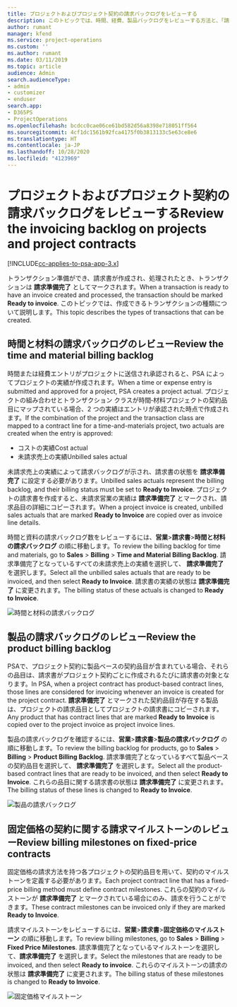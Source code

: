 ```yaml
---
title: プロジェクトおよびプロジェクト契約の請求バックログをレビューする
description: このトピックでは、時間、経費、製品バックログをレビューする方法と、「請求準備完了」としてマークする方法について説明します。
author: rumant
manager: kfend
ms.service: project-operations
ms.custom: ''
ms.author: rumant
ms.date: 03/11/2019
ms.topic: article
audience: Admin
search.audienceType:
- admin
- customizer
- enduser
search.app:
- D365PS
- ProjectOperations
ms.openlocfilehash: bcdcc0cae06ce61bd582d56a8398e718051ff564
ms.sourcegitcommit: 4cf1dc1561b92fca4175f0b3813133c5e63ce8e6
ms.translationtype: HT
ms.contentlocale: ja-JP
ms.lasthandoff: 10/28/2020
ms.locfileid: "4123969"
---
```

# <a name="review-the-invoicing-backlog-on-projects-and-project-contracts"></a><span data-ttu-id="09888-103">プロジェクトおよびプロジェクト契約の請求バックログをレビューする</span><span class="sxs-lookup"><span data-stu-id="09888-103">Review the invoicing backlog on projects and project contracts</span></span>

[!INCLUDE[cc-applies-to-psa-app-3.x](../includes/cc-applies-to-psa-app-3x.md)]

<span data-ttu-id="09888-104">トランザクション準備ができ、請求書が作成され、処理されたとき、トランザクションは **請求準備完了** としてマークされます。</span><span class="sxs-lookup"><span data-stu-id="09888-104">When a transaction is ready to have an invoice created and processed, the transaction should be marked **Ready to invoice**.</span></span> <span data-ttu-id="09888-105">このトピックでは、作成できるトランザクションの種類について説明します。</span><span class="sxs-lookup"><span data-stu-id="09888-105">This topic describes the types of transactions that can be created.</span></span>

## <a name="review-the-time-and-material-billing-backlog"></a><span data-ttu-id="09888-106">時間と材料の請求バックログのレビュー</span><span class="sxs-lookup"><span data-stu-id="09888-106">Review the time and material billing backlog</span></span>

<span data-ttu-id="09888-107">時間または経費エントリがプロジェクトに送信され承認されると、PSA によってプロジェクトの実績が作成されます。</span><span class="sxs-lookup"><span data-stu-id="09888-107">When a time or expense entry is submitted and approved for a project, PSA creates a project actual.</span></span> <span data-ttu-id="09888-108">プロジェクトの組み合わせとトランザクション クラスが時間‐材料プロジェクトの契約品目にマップされている場合、2 つの実績はエントリが承認された時点で作成されます。</span><span class="sxs-lookup"><span data-stu-id="09888-108">If the combination of the project and the transaction class are mapped to a contract line for a time-and-materials project, two actuals are created when the entry is approved:</span></span>

- <span data-ttu-id="09888-109">コストの実績</span><span class="sxs-lookup"><span data-stu-id="09888-109">Cost actual</span></span> 
- <span data-ttu-id="09888-110">未請求売上の実績</span><span class="sxs-lookup"><span data-stu-id="09888-110">Unbilled sales actual</span></span>

<span data-ttu-id="09888-111">未請求売上の実績によって請求バックログが示され、請求書の状態を **請求準備完了** に設定する必要があります。</span><span class="sxs-lookup"><span data-stu-id="09888-111">Unbilled sales actuals represent the billing backlog, and their billing status must be set to **Ready to Invoice**.</span></span> <span data-ttu-id="09888-112">プロジェクトの請求書を作成すると、未請求営業の実績は **請求準備完了** とマークされ、請求品目の詳細にコピーされます。</span><span class="sxs-lookup"><span data-stu-id="09888-112">When a project invoice is created, unbilled sales actuals that are marked **Ready to Invoice** are copied over as invoice line details.</span></span>

<span data-ttu-id="09888-113">時間と資料の請求バックログ数をレビューするには、**営業**\>**請求書**\>**時間と材料の請求バックログ** の順に移動します。</span><span class="sxs-lookup"><span data-stu-id="09888-113">To review the billing backlog for time and materials, go to **Sales** \> **Billing** \> **Time and Material Billing Backlog**.</span></span> <span data-ttu-id="09888-114">請求準備完了となっているすべての未請求売上の実績を選択して、 **請求準備完了** を選択します。</span><span class="sxs-lookup"><span data-stu-id="09888-114">Select all the unbilled sales actuals that are ready to be invoiced, and then select **Ready to Invoice**.</span></span> <span data-ttu-id="09888-115">請求書の実績の状態は **請求準備完了** に変更されます。</span><span class="sxs-lookup"><span data-stu-id="09888-115">The billing status of these actuals is changed to **Ready to Invoice**.</span></span>

![時間と材料の請求バックログ](media/TMBacklog.png)

## <a name="review-the-product-billing-backlog"></a><span data-ttu-id="09888-117">製品の請求バックログのレビュー</span><span class="sxs-lookup"><span data-stu-id="09888-117">Review the product billing backlog</span></span>

<span data-ttu-id="09888-118">PSAで、プロジェクト契約に製品ベースの契約品目が含まれている場合、それらの品目は、請求書がプロジェクト契約ごとに作成されるたびに請求書の対象となります。</span><span class="sxs-lookup"><span data-stu-id="09888-118">In PSA, when a project contract has product-based contract lines, those lines are considered for invoicing whenever an invoice is created for the project contract.</span></span> <span data-ttu-id="09888-119">**請求準備完了** とマークされた契約品目が存在する製品は、プロジェクトの請求品目としてプロジェクトの請求書にコピーされます。</span><span class="sxs-lookup"><span data-stu-id="09888-119">Any product that has contract lines that are marked **Ready to Invoice** is copied over to the project invoice as project invoice lines.</span></span>

<span data-ttu-id="09888-120">製品の請求バックログを確認するには、**営業**\>**請求書**\>**製品の請求バックログ** の順に移動します。</span><span class="sxs-lookup"><span data-stu-id="09888-120">To review the billing backlog for products, go to **Sales** \> **Billing** \> **Product Billing Backlog**.</span></span> <span data-ttu-id="09888-121">請求準備完了となっているすべて製品ベースの契約品目を選択して、 **請求準備完了** を選択します。</span><span class="sxs-lookup"><span data-stu-id="09888-121">Select all the product-based contract lines that are ready to be invoiced, and then select **Ready to Invoice**.</span></span> <span data-ttu-id="09888-122">これらの品目に関する請求書の状態は **請求準備完了** に変更されます。</span><span class="sxs-lookup"><span data-stu-id="09888-122">The billing status of these lines is changed to **Ready to Invoice**.</span></span>

![製品の請求バックログ](media/ProductBacklog.png)

## <a name="review-billing-milestones-on-fixed-price-contracts"></a><span data-ttu-id="09888-124">固定価格の契約に関する請求マイルストーンのレビュー</span><span class="sxs-lookup"><span data-stu-id="09888-124">Review billing milestones on fixed-price contracts</span></span>

<span data-ttu-id="09888-125">固定価格の請求方法を持つ各プロジェクトの契約品目を用いて、契約のマイルストーンを定義する必要があります。</span><span class="sxs-lookup"><span data-stu-id="09888-125">Each project contract line that has a fixed-price billing method must define contract milestones.</span></span> <span data-ttu-id="09888-126">これらの契約のマイルストーンが **請求準備完了** とマークされている場合にのみ、請求を行うことができます。</span><span class="sxs-lookup"><span data-stu-id="09888-126">These contract milestones can be invoiced only if they are marked **Ready to Invoice**.</span></span> 

<span data-ttu-id="09888-127">請求マイルストーンをレビューするには、**営業**\>**請求書**\>**固定価格のマイルストーン** の順に移動します。</span><span class="sxs-lookup"><span data-stu-id="09888-127">To review billing milestones, go to **Sales** \> **Billing** \> **Fixed Price Milestones**.</span></span> <span data-ttu-id="09888-128">請求準備完了となっているマイルストーンを選択して、**請求準備完了** を選択します。</span><span class="sxs-lookup"><span data-stu-id="09888-128">Select the milestones that are ready to be invoiced, and then select **Ready to invoice**.</span></span> <span data-ttu-id="09888-129">これらのマイルストーンの請求の状態は **請求準備完了** に変更されます。</span><span class="sxs-lookup"><span data-stu-id="09888-129">The billing status of these milestones is changed to **Ready to Invoice**.</span></span>

![固定価格マイルストーン](media/FPBacklog.png)
